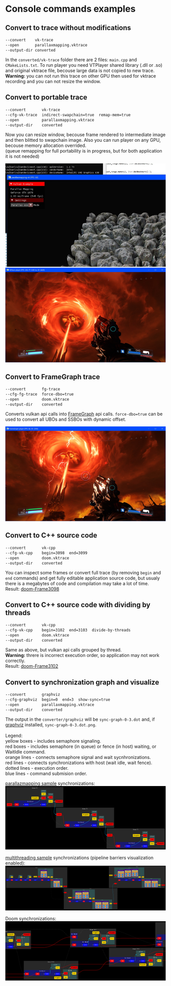 # Console commands examples

## Convert to trace without modifications
```
--convert    vk-trace
--open       parallaxmapping.vktrace
--output-dir converted
```
In the `converted/vk-trace` folder there are 2 files: `main.cpp` and `CMakeLists.txt`.
To run player you need VTPlayer shared library (.dll or .so) and original vktrace file, becouse large data is not copied to new trace.<br/>
**Warning:** you can not run this trace on other GPU then used for vktrace recording and you can not resize the window.


## Convert to portable trace
```
--convert       vk-trace
--cfg-vk-trace  indirect-swapchain=true  remap-mem=true
--open          parallaxmapping.vktrace
--output-dir    converted
```
Now you can resize window, becouse frame rendered to intermediate image and then blitted to swapchain image.
Also you can run player on any GPU, becouse memory allocation overrided.<br/>
(queue remapping for full portability is in progress, but for both application it is not needed)

![image](parallaxmapping-1.jpg)
![image](doom-vk.jpg)


## Convert to FrameGraph trace
```
--convert       fg-trace
--cfg-fg-trace  force-dbo=true
--open          doom.vktrace
--output-dir    converted
```
Converts vulkan api calls into [FrameGraph](https://github.com/azhirnov/FrameGraph) api calls.
`force-dbo=true` can be used to convert all UBOs and SSBOs with dynamic offset.

![image](doom-fg.jpg)


## Convert to C++ source code
```
--convert       vk-cpp
--cfg-vk-cpp    begin=3098  end=3099
--open          doom.vktrace
--output-dir    converted
```
You can inspect some frames or convert full trace (by removing `begin` and `end` commands) and get fully editable application source code, but usualy there is a megabytes of code and compilation may take a lot of time.<br/>
Result: [doom-Frame3098](doom-Frame3098.cpp.txt)


## Convert to C++ source code with dividing by threads
```
--convert       vk-cpp
--cfg-vk-cpp    begin=3102  end=3103  divide-by-threads
--open          doom.vktrace
--output-dir    converted
```
Same as above, but vulkan api calls grouped by thread.<br/>
**Warning:** threre is incorrect execution order, so application may not work correctly.<br/>
Result: [doom-Frame3102](doom-Frame3102.cpp.txt)


## Convert to synchronization graph and visualize
```
--convert       graphviz
--cfg-graphviz  begin=0  end=3  show-sync=true
--open          parallaxmapping.vktrace
--output-dir    converted
```
The output in the `converter/graphviz` will be `sync-graph-0-3.dot` and, if [graphviz](https://www.graphviz.org/) installed, `sync-graph-0-3.dot.png`.<br/>
<br/>
Legend:<br/>
yellow boxes - includes semaphore signaling.<br/>
red boxes - includes semaphore (in queue) or fence (in host) waiting, or WaitIdle command.<br/>
orange lines - connects semaphore signal and wait sycnhronizations.<br/>
red lines - connects synchronizations with host (wait idle, wait fence).<br/>
dotted lines - execution order.<br/>
blue lines - command submision order.<br/>

[parallazmapping sample](https://github.com/SaschaWillems/Vulkan/tree/master/examples/parallaxmapping) synchronizations:
![pm](parallaxmapping-syncgraph.png)

[multithreading sample](https://github.com/SaschaWillems/Vulkan/tree/master/examples/multithreading) synchronizations (pipeline barriers visualization enabled):
![mt](multithreading-syncgraph.png)

Doom synchronizations:
![doom](doom-syncgraph.png)
